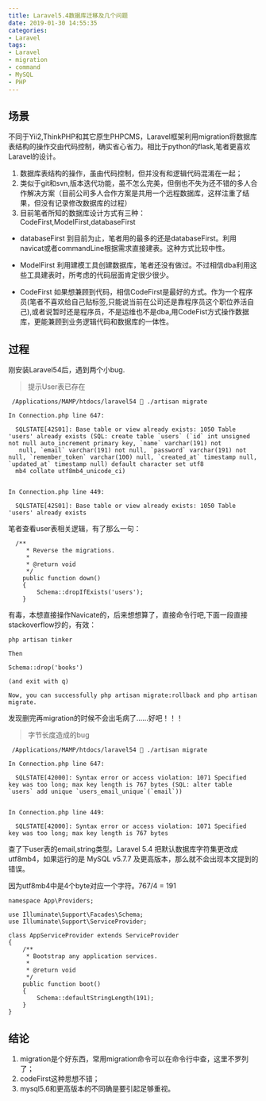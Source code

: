 ```yaml
---
title: Laravel5.4数据库迁移及几个问题
date: 2019-01-30 14:55:35
categories: 
- Laravel
tags: 
- Laravel 
- migration 
- command 
- MySQL 
- PHP
---
```


## 场景

不同于Yii2,ThinkPHP和其它原生PHPCMS，Laravel框架利用migration将数据库表结构的操作交由代码控制，确实省心省力。相比于python的flask,笔者更喜欢Laravel的设计。

1. 数据库表结构的操作，虽由代码控制，但并没有和逻辑代码混淆在一起；
2. 类似于git和svn,版本迭代功能，虽不怎么完美，但倒也不失为还不错的多人合作解决方案（目前公司多人合作方案是共用一个远程数据库，这样注重了结果，但没有记录修改数据库的过程）
3. 目前笔者所知的数据库设计方式有三种：CodeFirst,ModelFirst,databaseFirst

- databaseFirst
    到目前为止，笔者用的最多的还是databaseFirst。利用navicat或者commandLine根据需求直接建表。这种方式比较中性。
    
- ModelFirst
    利用建模工具创建数据库，笔者还没有做过。不过相信dba利用这些工具建表时，所考虑的代码层面肯定很少很少。
    
- CodeFirst
    如果想兼顾到代码，相信CodeFirst是最好的方式。作为一个程序员(笔者不喜欢给自己贴标签,只能说当前在公司还是靠程序员这个职位养活自己),或者说暂时还是程序员，不是运维也不是dba,用CodeFist方式操作数据库，更能兼顾到业务逻辑代码和数据库的一体性。
    
## 过程

刚安装Laravel54后，遇到两个小bug.

> 提示User表已存在 

```
 /Applications/MAMP/htdocs/laravel54  ./artisan migrate

In Connection.php line 647:

  SQLSTATE[42S01]: Base table or view already exists: 1050 Table 'users' already exists (SQL: create table `users` (`id` int unsigned not null auto_increment primary key, `name` varchar(191) not
   null, `email` varchar(191) not null, `password` varchar(191) not null, `remember_token` varchar(100) null, `created_at` timestamp null, `updated_at` timestamp null) default character set utf8
  mb4 collate utf8mb4_unicode_ci)


In Connection.php line 449:

  SQLSTATE[42S01]: Base table or view already exists: 1050 Table 'users' already exists
```

笔者查看user表相关逻辑，有了那么一句：
```
  /**
     * Reverse the migrations.
     *
     * @return void
     */
    public function down()
    {
        Schema::dropIfExists('users');
    }
```
有毒，本想直接操作Navicate的，后来想想算了，直接命令行吧,下面一段直接stackoverflow抄的，有效：
```
php artisan tinker

Then

Schema::drop('books')

(and exit with q)

Now, you can successfully php artisan migrate:rollback and php artisan migrate.
```

发现删完再migration的时候不会出毛病了……好吧！！！

> 字节长度造成的bug

```
 /Applications/MAMP/htdocs/laravel54  ./artisan migrate

In Connection.php line 647:

  SQLSTATE[42000]: Syntax error or access violation: 1071 Specified key was too long; max key length is 767 bytes (SQL: alter table `users` add unique `users_email_unique`(`email`))


In Connection.php line 449:

  SQLSTATE[42000]: Syntax error or access violation: 1071 Specified key was too long; max key length is 767 bytes
```

查了下user表的email,string类型。Laravel 5.4 把默认数据库字符集更改成 utf8mb4，如果运行的是 MySQL v5.7.7 及更高版本，那么就不会出现本文提到的错误。

因为utf8mb4中是4个byte对应一个字符。767/4 = 191

```
namespace App\Providers;

use Illuminate\Support\Facades\Schema;
use Illuminate\Support\ServiceProvider;

class AppServiceProvider extends ServiceProvider
{
    /**
     * Bootstrap any application services.
     *
     * @return void
     */
    public function boot()
    {
        Schema::defaultStringLength(191);
    }
}
```

## 结论

1. migration是个好东西，常用migration命令可以在命令行中查，这里不罗列了；
2. codeFirst这种思想不错；
3. mysql5.6和更高版本的不同确是要引起足够重视。

